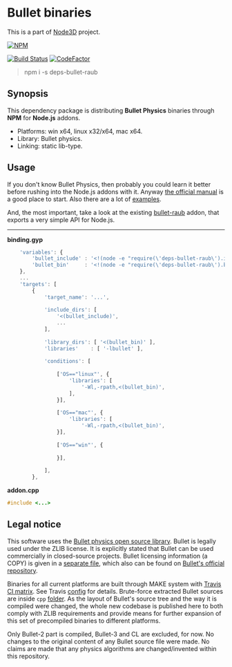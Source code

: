 # Bullet binaries

This is a part of [Node3D](https://github.com/node-3d) project.

[![NPM](https://nodei.co/npm/deps-bullet-raub.png?compact=true)](https://www.npmjs.com/package/deps-bullet-raub)

[![Build Status](https://api.travis-ci.com/node-3d/deps-bullet-raub.svg?branch=master)](https://travis-ci.com/node-3d/deps-bullet-raub)
[![CodeFactor](https://www.codefactor.io/repository/github/node-3d/deps-bullet-raub/badge)](https://www.codefactor.io/repository/github/node-3d/deps-bullet-raub)

> npm i -s deps-bullet-raub


## Synopsis

This dependency package is distributing **Bullet Physics**
binaries through **NPM** for **Node.js** addons.

* Platforms: win x64, linux x32/x64, mac x64.
* Library: Bullet physics.
* Linking: static lib-type.


## Usage

If you don't know Bullet Physics, then probably you could learn it better before
rushing into the Node.js addons with it. Anyway
[the official manual](https://github.com/bulletphysics/bullet3/blob/master/docs/Bullet_User_Manual.pdf)
is a good place to start. Also there are a lot of
[examples](https://github.com/bulletphysics/bullet3/tree/master/examples).

And, the most important, take a look at the existing
[bullet-raub](https://github.com/node-3d/bullet-raub) addon, that exports
a very simple API for Node.js.

---

**binding.gyp**

```javascript
	'variables': {
		'bullet_include' : '<!(node -e "require(\'deps-bullet-raub\').include()")',
		'bullet_bin'     : '<!(node -e "require(\'deps-bullet-raub\').bin()")',
	},
	...
	'targets': [
		{
			'target_name': '...',
			
			'include_dirs': [
				'<(bullet_include)',
				...
			],
			
			'library_dirs': [ '<(bullet_bin)' ],
			'libraries'    : [ '-lbullet' ],
			
			'conditions': [
				
				['OS=="linux"', {
					'libraries': [
						'-Wl,-rpath,<(bullet_bin)',
					],
				}],
				
				['OS=="mac"', {
					'libraries': [
						'-Wl,-rpath,<(bullet_bin)',
				}],
				
				['OS=="win"', {
					
				}],
				
			],
		},
```


**addon.cpp**

```cpp
#include <...>
```


## Legal notice

This software uses the [Bullet physics open source library](http://bulletphysics.org/wordpress/).
Bullet is legally used under the ZLIB license.
It is explicitly stated that Bullet can be used commercially in closed-source projects.
Bullet licensing information (a COPY) is given in a [separate file](/BULLET_ZLIB),
which also can be found on
[Bullet's official repository](https://github.com/bulletphysics/bullet3/blob/master/LICENSE.txt).

Binaries for all current platforms are built through MAKE system with
[Travis CI matrix](https://travis-ci.com/node-3d/deps-bullet-raub).
See Travis [config](https://github.com/node-3d/deps-bullet-raub/blob/master/.travis.yml) for details.
Brute-force extracted Bullet sources are
inside `cpp` [folder](https://github.com/raub/node-deps-bullet/tree/master/cpp).
As the layout of Bullet's source tree and the way it is compiled were changed, the whole
new codebase is published here to both comply with ZLIB requirements and provide means for
further expansion of this set of precompiled binaries to different platforms.

Only Bullet-2 part is compiled, Bullet-3 and CL are excluded, for now. No changes to
the original content of any Bullet source file were made. No claims are made that
any physics algorithms are changed/invented within this repository.
